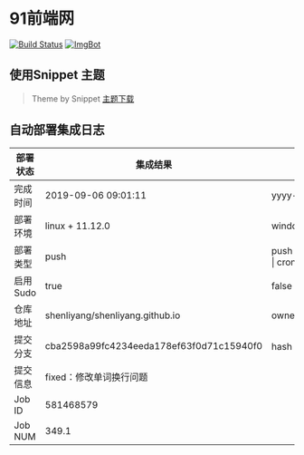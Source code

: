 # 91前端网

[![Build Status](https://www.travis-ci.org/shenliyang/shenliyang.github.io.svg?branch=dev)](https://travis-ci.org/shenliyang/shenliyang.github.io)
[![ImgBot](https://img.shields.io/badge/ImgBot-build-brightgreen.svg)]()

## 使用Snippet 主题
>  Theme by Snippet [主题下载](https://github.com/shenliyang/hexo-theme-snippet)

## 自动部署集成日志
部署状态 | 集成结果 | 参考值
---|---|---
完成时间 | 2019-09-06 09:01:11 | yyyy-mm-dd hh:mm:ss
部署环境 | linux + 11.12.0 | window \| linux + stable
部署类型 | push | push \| pull_request \| api \| cron
启用Sudo | true | false \| true
仓库地址 | shenliyang/shenliyang.github.io | owner_name/repo_name
提交分支 | cba2598a99fc4234eeda178ef63f0d71c15940f0 | hash 16位
提交信息 | fixed：修改单词换行问题 |
Job ID   | 581468579 |
Job NUM  | 349.1 |
